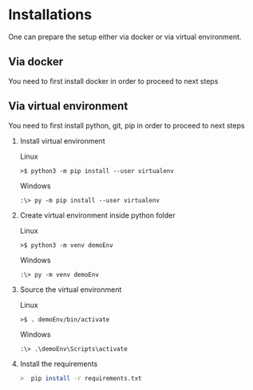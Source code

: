 # Installations
One can prepare the setup either via docker or via virtual environment.

## Via docker
You need to first install docker in order to proceed to next steps

## Via virtual environment

You need to first install python, git, pip in order to proceed to next steps

1. Install virtual environment

    Linux
    ```
    >$ python3 -m pip install --user virtualenv
    ```

    Windows
    ```
    :\> py -m pip install --user virtualenv
    ```

2. Create virtual environment inside python folder

    Linux
    ```
    >$ python3 -m venv demoEnv
    ```

    Windows
    ```
    :\> py -m venv demoEnv
    ```

3. Source the virtual environment

    Linux
    ```
    >$ . demoEnv/bin/activate
    ```

    Windows
    ```
    :\> .\demoEnv\Scripts\activate
    ```

4. Install the requirements

    ```sh
    >  pip install -r requirements.txt
    ```
